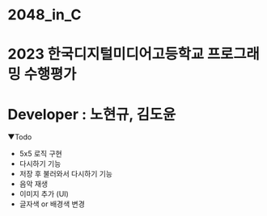 # 2048_in_C
# 2023 한국디지털미디어고등학교 프로그래밍 수행평가
# Developer : 노현규, 김도윤

▼Todo
- 5x5 로직 구현
- 다시하기 기능
- 저장 후 불러와서 다시하기 기능
- 음악 재생
- 이미지 추가 (UI)
- 글자색 or 배경색 변경
